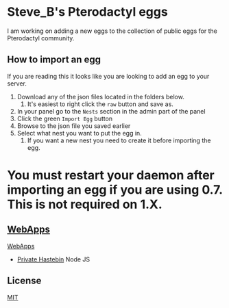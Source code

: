 # Steve_B's Pterodactyl eggs

I am working on adding a new eggs to the collection of public eggs for the Pterodactyl community.

## How to import an egg

If you are reading this it looks like you are looking to add an egg to your server.

1. Download any of the json files located in the folders below.
   1. It's easiest to right click the `raw` button and save as.
2. In your panel go to the `Nests` section in the admin part of the panel
3. Click the green `Import Egg` button
4. Browse to the json file you saved earlier
5. Select what nest you want to put the egg in.
   1. If you want a new nest you need to create it before importing the egg.

# You must restart your daemon after importing an egg if you are using 0.7. This is not required on 1.X.

## [WebApps](/WebApps)

[WebApps](/WebApps)
* [Private Hastebin](/WebApps/Hastebin) Node JS

## License
[MIT](https://choosealicense.com/licenses/mit/)
